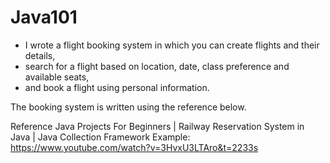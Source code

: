 # Java101
* I wrote a flight booking system in which you can create flights and their details,
* search for a flight based on location, date, class preference and available seats,
* and book a flight using personal information.

The booking system is written using the reference below.

Reference
Java Projects For Beginners | Railway Reservation System in Java | Java Collection Framework Example:
https://www.youtube.com/watch?v=3HvxU3LTAro&t=2233s
